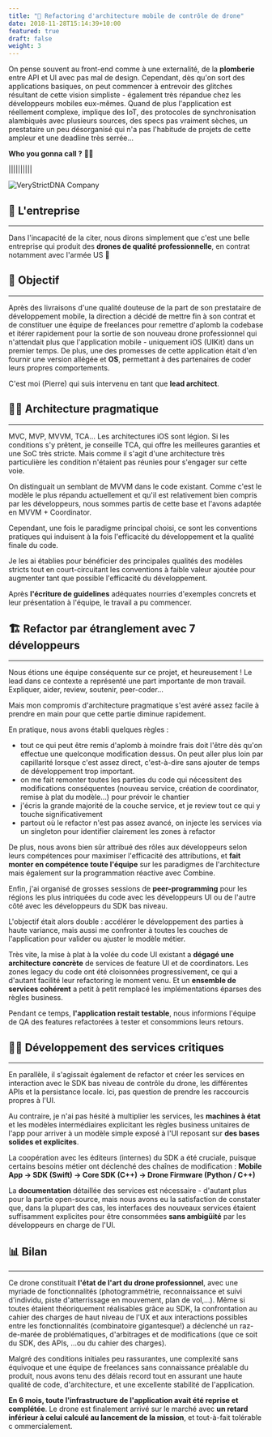 ```yaml
---
title: "🦾 Refactoring d'architecture mobile de contrôle de drone"
date: 2018-11-28T15:14:39+10:00
featured: true
draft: false
weight: 3
---
```


On pense souvent au front-end comme à une externalité, de la **plomberie** entre API et UI avec pas mal de design. 
Cependant, dès qu'on sort des applications basiques, on peut commencer à entrevoir des glitches résultant de cette 
vision simpliste - également très répandue chez les développeurs mobiles eux-mêmes. Quand de plus l'application est 
réellement complexe, implique des IoT, des protocoles de synchronisation alambiqués avec plusieurs sources, des specs
pas vraiment sèches, un prestataire un peu désorganisé qui n'a pas l'habitude de projets de cette ampleur et une 
deadline très serrée... 

**Who you gonna call ?** 👻💥

||||||||||

![VeryStrictDNA Company](/images/posts/drone-illustration.png)

## 🦜 L'entreprise

--- 

Dans l'incapacité de la citer, nous dirons simplement que c'est une belle entreprise qui produit des **drones de qualité 
professionnelle**, en contrat notamment avec l'armée US 🤔


## 🎯 Objectif

--- 

Après des livraisons d'une qualité douteuse de la part de son prestataire de développement mobile, la direction a décidé
de mettre fin à son contrat et de constituer une équipe de freelances pour remettre d'aplomb la codebase et itérer 
rapidement pour la sortie de son nouveau drone professionnel qui n'attendait plus que l'application mobile - uniquement
iOS (UIKit) dans un premier temps. De plus, une des promesses de cette application était d'en fournir une version 
allégée et **OS**, permettant à des partenaires de coder leurs propres comportements.

C'est moi (Pierre) qui suis intervenu en tant que **lead architect**.

## 👷‍♂️ Architecture pragmatique

--- 

MVC, MVP, MVVM, TCA... Les architectures iOS sont légion. Si les conditions s'y prêtent, je conseille TCA, qui offre les meilleures garanties et une SoC très stricte. Mais comme il s'agit d'une architecture très particulière les condition n'étaient pas réunies pour s'engager sur cette voie.

On distinguait un semblant de MVVM dans le code existant. Comme c'est le modèle le plus répandu actuellement et qu'il est relativement bien compris par les développeurs, nous sommes partis de cette base et l'avons adaptée en MVVM + Coordinator.

Cependant, une fois le paradigme principal choisi, ce sont les conventions pratiques qui induisent à la fois l'efficacité du développement et la qualité finale du code.

Je les ai établies pour bénéficier des principales qualités des modèles stricts tout en court-circuitant les conventions à faible valeur ajoutée pour augmenter tant que possible l'efficacité du développement.

Après **l'écriture de guidelines** adéquates nourries d'exemples concrets et leur présentation à l'équipe, le travail a pu commencer.

## 🏗️ Refactor par étranglement avec 7 développeurs

--- 

Nous étions une équipe conséquente sur ce projet, et heureusement ! Le lead dans ce contexte a représenté une part 
importante de mon travail. Expliquer, aider, review, soutenir, peer-coder...

Mais mon compromis d'architecture pragmatique s'est avéré assez facile à prendre en main pour que cette partie diminue 
rapidement.

En pratique, nous avons établi quelques règles :

- tout ce qui peut être remis d'aplomb à moindre frais doit l'être dès qu'on effectue une quelconque modification dessus. On peut aller plus loin par capillarité lorsque c'est assez direct, c'est-à-dire sans ajouter de temps de développement trop important.
- on me fait remonter toutes les parties du code qui nécessitent des modifications conséquentes (nouveau service, création
de coordinator, remise à plat du modèle...) pour prévoir le chantier
- j'écris la grande majorité de la couche service, et je review tout ce qui y touche significativement
- partout où le refactor n'est pas assez avancé, on injecte les services via un singleton pour identifier clairement les 
zones à refactor

De plus, nous avons bien sûr attribué des rôles aux développeurs selon leurs compétences pour maximiser l'efficacité des
attributions, et **fait monter en compétence toute l'équipe** sur les paradigmes de l'architecture mais également sur la 
programmation réactive avec Combine.

Enfin, j'ai organisé de grosses sessions de **peer-programming** pour les régions les plus intriquées du code avec les 
développeurs UI ou de l'autre côté avec les développeurs du SDK bas niveau.

L'objectif était alors double : accélérer le développement des parties à haute variance, mais aussi me confronter à 
toutes les couches de l'application pour valider ou ajuster le modèle métier.

Très vite, la mise à plat à la volée du code UI existant a **dégagé une architecture concrète** de services de feature UI et
de coordinators. Les zones legacy du code ont été cloisonnées progressivement, ce qui a d'autant facilité leur 
refactoring le moment venu. Et un **ensemble de services cohérent** a petit à petit remplacé les implémentations éparses des règles business.

Pendant ce temps, **l'application restait testable**, nous informions l'équipe de QA des features refactorées à tester 
et consommions leurs retours.

## 👨‍🔬 Développement des services critiques

--- 

En parallèle, il s'agissait également de refactor et créer les services en interaction avec le SDK bas niveau de 
contrôle du drone, les différentes APIs et la persistance locale. Ici, pas question de prendre les raccourcis propres à 
l'UI.

Au contraire, je n'ai pas hésité à multiplier les services, les **machines à état** et les modèles intermédiaires 
explicitant les règles business unitaires de l'app pour arriver à un modèle simple exposé à l'UI reposant sur **des bases 
solides et explicites**.

La coopération avec les éditeurs (internes) du SDK a été cruciale, puisque certains besoins métier ont déclenché des 
chaînes de modification :
**Mobile App -> SDK (Swift) -> Core SDK (C++) -> Drone Firmware (Python / C++)**


La **documentation** détaillée des services est nécessaire - d'autant plus pour la partie open-source, mais nous avons
eu la satisfaction de constater que, dans la plupart des cas, les interfaces des nouveaux services étaient suffisamment 
explicites pour être consommées **sans ambigüité** par les développeurs en charge de l'UI.

## 📊 Bilan

--- 

Ce drone constituait **l'état de l'art du drone professionnel**, avec une myriade de fonctionnalités (photogrammétrie,
reconnaissance et suivi d'individu, piste d'atterrissage en mouvement, plan de vol,...). Même si toutes étaient 
théoriquement réalisables grâce au SDK, la confrontation au cahier des charges de haut niveau de l'UX et aux 
interactions possibles entre les fonctionnalités (combinatoire gigantesque!) a déclenché un raz-de-marée de 
problématiques, d'arbitrages et de modifications (que ce soit du SDK, des APIs, ...ou du cahier des charges).

Malgré des conditions initiales peu rassurantes, une complexité sans équivoque et une équipe de freelances sans 
connaissance préalable du produit, nous avons tenu des délais record tout en assurant une haute qualité de code, 
d'architecture, et une excellente stabilité de l'application.

**En 6 mois, toute l'infrastructure de l'application avait été reprise et complétée**. Le drone est finalement arrivé sur 
le marché avec **un retard inférieur à celui calculé au lancement de la mission**, et tout-à-fait tolérable c
ommercialement.